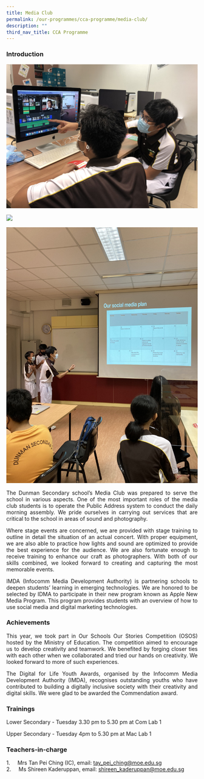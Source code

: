 ```yaml
---
title: Media Club
permalink: /our-programmes/cca-programme/media-club/
description: ""
third_nav_title: CCA Programme
---
```

### Introduction
![](/images/CCA%20Photos/Media%20Club/Media%20club_Image%201.jpg)

![](/images/CCA%20Photos/Media%20Club/Media%20club_Image%202.jpg)

![](/images/CCA%20Photos/Media%20Club/Media%20club_Image%203.jpg)

<p style="text-align: justify;">The Dunman Secondary school’s Media Club was prepared to serve the school in various aspects. One of the most important roles of the media club students is to operate the Public Address system to conduct the daily morning assembly. We pride ourselves in carrying out services that are critical to the school in areas of sound and photography.</p>

<p style="text-align: justify;">Where stage events are concerned, we are provided with stage training to outline in detail the situation of an actual concert. With proper equipment, we are also able to practice how lights and sound are optimized to provide the best experience for the audience. We are also fortunate enough to receive training to enhance our craft as photographers. With both of our skills combined, we looked forward to creating and capturing the most memorable events.</p>

<p style="text-align: justify;">IMDA (Infocomm Media Development Authority) is partnering schools to deepen students’ learning in emerging technologies. We are honored to be selected by IDMA to participate in their new program known as Apple New Media Program. This program provides students with an overview of how to use social media and digital marketing technologies.</p>

### Achievements
<p style="text-align: justify;">This year, we took part in Our Schools Our Stories Competition (OSOS) hosted by the Ministry of Education. The competition aimed to encourage us to develop creativity and teamwork. We benefited by forging closer ties with each other when we collaborated and tried our hands on creativity. We looked forward to more of such experiences.</p>

<p style="text-align: justify;">The Digital for Life Youth Awards, organised by the Infocomm Media Development Authority (IMDA), recognises outstanding youths who have contributed to building a digitally inclusive society with their creativity and digital skills. We were glad to be awarded the Commendation award.</p>

### Trainings

Lower Secondary - Tuesday 3.30 pm to 5.30 pm at Com Lab 1

Upper Secondary - Tuesday 4pm to 5.30 pm at Mac Lab 1

### Teachers-in-charge

1.     Mrs Tan Pei Ching (IC), email: [tay\_pei\_ching@moe.edu.sg](mailto:tay_pei_ching@moe.edu.sg)   
2.     Ms Shireen Kaderuppan, email: [shireen\_kaderuppan@moe.edu.sg](mailto:shireen_kaderuppan@moe.edu.sg)